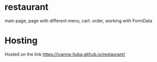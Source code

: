 # restaurant
main page, page with different menu, cart. order, working with FormData

# Hosting
Hosted on the link https://ivanna-liuba.github.io/restaurant/
